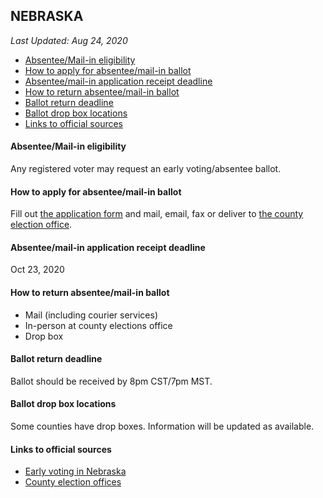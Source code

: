 ## NEBRASKA

*Last Updated: Aug 24, 2020*

* [Absentee/Mail-in eligibility](#absenteemail-in-eligibility)
* [How to apply for absentee/mail-in ballot](#how-to-apply-for-absenteemail-in-ballot)
* [Absentee/mail-in application receipt deadline](#absenteemail-in-application-receipt-deadline)
* [How to return absentee/mail-in ballot](#how-to-return-absenteemail-in-ballot)
* [Ballot return deadline](#ballot-return-deadline)
* [Ballot drop box locations](#ballot-drop-box-locations)
* [Links to official sources](#links-to-official-sources)


#### Absentee/Mail-in eligibility
Any registered voter may request an early voting/absentee ballot.


#### How to apply for absentee/mail-in ballot
Fill out [the application form](https://sos.nebraska.gov/sites/sos.nebraska.gov/files/doc/elections/earlyvote_app_fill.pdf) and mail, email, fax or deliver to [the county election office](https://sos.nebraska.gov/elections/election-officials-contact-information).

#### Absentee/mail-in application receipt deadline
Oct 23, 2020


#### How to return absentee/mail-in ballot
* Mail (including courier services)
* In-person at county elections office
* Drop box


#### Ballot return deadline
Ballot should be received by 8pm CST/7pm MST.


#### Ballot drop box locations
Some counties have drop boxes. Information will be updated as available.


#### Links to official sources
* [Early voting in Nebraska](https://sos.nebraska.gov/elections/early-voting-0)
* [County election offices](https://sos.nebraska.gov/elections/election-officials-contact-information)
